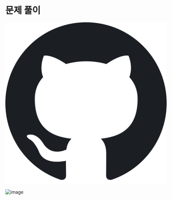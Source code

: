 # 문제 풀이


![image](../solutions/Olympiad/APIO/2019/Octicons-mark-github.svg.png)

![image](https://file.newswire.co.kr/data/datafile2/thumb_480/2008/12/2039103817_20081204102208_5415926347.jpg)